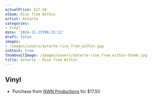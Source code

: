 ```yaml
---
actualPrice: $17.50
album: Rise from Within
artist: Astarte
categories:
- Vinyl
date: '2024-11-23T06:25:12'
draft: false
images:
- /images/covers/astarte-rise_from_within.jpg
inStock: true
thumbnailImage: /images/covers/astarte-rise_from_within-thumb.jpg
title: Astarte - Rise from Within
---
```


## Vinyl
* Purchase from [NWN Productions](http://shop.nwnprod.com/index.php?route=product/product&path=75&product_id=52391&sort=pd.name&order=ASC) for $17.50
